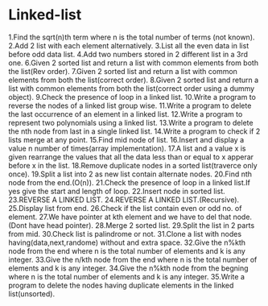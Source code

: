 # Linked-list

1.Find the sqrt(n)th term where n is the total number of terms (not known).
2.Add 2 list with each element alternatively.
3.List all the even data in list before odd data list.
4.Add two numbers stored in 2 different list in a 3rd one.
6.Given 2 sorted list and return a list with common elements from both the list(Rev order).
7.Given 2 sorted list and return a list with common elements from both the list(correct order).
8.Given 2 sorted list and return a list with common elements from both the list(correct order 
  using a dummy object).
9.Check the presence of loop in a linked list.
10.Write a program to reverse the nodes of a linked list group wise.
11.Write a program to delete the last occurrence of an element in a linked list.
12.Write a program to represent two polynomials using a linked list.
13.Write a program to delete the nth node from last in a single linked list.
14.Write a program to check if 2 lists merge at any point.
15.Find mid node of list.
16.Insert and display a value n number of times(array implementation).
17.A list and a value x is given rearrange the values that all the data less than or equal to 
   x apperar before x in the list.
18.Remove duplicate nodes in a sorted list(traverce only once).
19.Split a list into 2 as new list contain alternate nodes.
20.Find nth node from the end.(O(n)).
21.Check the presence of loop in a linked list.If yes give the start and length of loop.
22.Insert node in sorted list.
23.REVERSE A LINKED LIST.
24.REVERSE A LINKED LIST.(Recursive).
25.Display list from end.
26.Check if the list contain even or odd no. of element.
27.We have pointer at kth element and we have to del that node.(Dont have head pointer).
28.Merge 2 sorted list.
29.Split the list in 2 parts from mid.
30.Check list is palindrome or not.
31.Clone a list with nodes having(data,next,randome) without and extra space.
32.Give the n%kth node from the end where n is the total number of elements and k is any integer.
33.Give the n/kth node from the end where n is the total number of elements and k is any integer.
34.Give the n%kth node from the begning where n is the total number of elements and k is any integer.
35.Write a program to delete the nodes having duplicate elements in the linked list(unsorted).